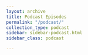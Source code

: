 ```yaml
---
layout: archive
title: Podcast Episodes
permalink: "/podcast/"
collection_type: podcast
sidebar: sidebar-podcast.html
sidebar_class: podcast

---
```

